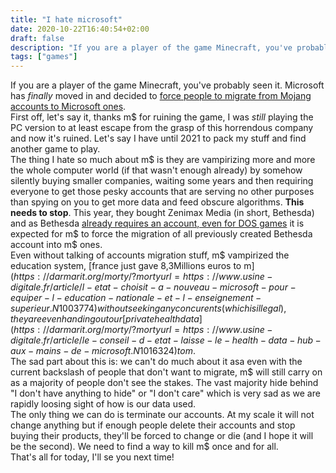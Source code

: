 ```yaml
---
title: "I hate microsoft"
date: 2020-10-22T16:40:54+02:00
draft: false
description: "If you are a player of the game Minecraft, you've probably seen it..."
tags: ["games"]
---
```


If you are a player of the game Minecraft, you've probably seen it.
Microsoft has _finally_ moved in and decided to [force people to migrate from Mojang accounts to Microsoft ones](https://darmarit.org/morty/?mortyurl=https%3A%2F%2Fwww.minecraft.net%2Fen-us%2Farticle%2Fjava-edition-moving-house&mortyhash=f232d04d33ff37d2d015bffafc103681154b235ce72b521d13a2be4a159cef42).  
First off, let's say it, thanks m$ for ruining the game, I was _still_ playing the PC version to at least escape from the grasp of this horrendous company and now it's ruined.
Let's say I have until 2021 to pack my stuff and find another game to play.  
The thing I hate so much about m$ is they are vampirizing more and more the whole computer world (if that wasn't enough already) by somehow silently buying smaller companies, waiting some years and then requiring everyone to get those pesky accounts that are serving no other purposes than spying on you to get more data and feed obscure algorithms.
**This needs to stop**.
This year, they bought Zenimax Media (in short, Bethesda) and as Bethesda [already requires an account, even for DOS games](https://mastodon.tedomum.net/@jae/105074615742723255) it is expected for m$ to force the migration of all previously created Bethesda account into m$ ones.  
Even without talking of accounts migration stuff, m$ vampirized the education system, [france just gave 8,3Millions euros to m$](https://darmarit.org/morty/?mortyurl=https://www.usine-digitale.fr/article/l-etat-choisit-a-nouveau-microsoft-pour-equiper-l-education-nationale-et-l-enseignement-superieur.N1003774) without seeking any concurents (which is illegal), they are even handing out our [private health data](https://darmarit.org/morty/?mortyurl=https://www.usine-digitale.fr/article/le-conseil-d-etat-laisse-le-health-data-hub-aux-mains-de-microsoft.N1016324) to m$.  
The sad part about this is: we can't do much about it asa even with the current backslash of people that don't want to migrate, m$ will still carry on as a majority of people don't see the stakes.
The vast majority hide behind "I don't have anything to hide" or "I don't care" which is very sad as we are rapidly loosing sight of how is our data used.  
The only thing we can do is terminate our accounts.
At my scale it will not change anything but if enough people delete their accounts and stop buying their products, they'll be forced to change or die (and I hope it will be the second).
We need to find a way to kill m$ once and for all.  
That's all for today,
I'll se you next time!
